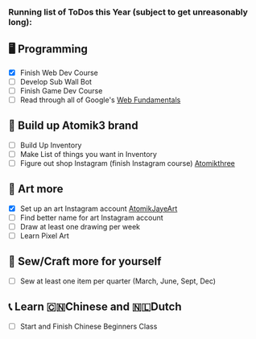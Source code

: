 ### Running list of ToDos this Year (subject to get unreasonably long):
🖥 Programming
---
- [x] Finish Web Dev Course
- [ ] Develop Sub Wall Bot
- [ ] Finish Game Dev Course
- [ ] Read through all of Google's [Web Fundamentals](https://developers.google.com/web/fundamentals/)

🏬 Build up Atomik3 brand
---
- [ ] Build Up Inventory
- [ ] Make List of things you want in Inventory
- [ ] Figure out  shop Instagram (finish Instagram course) [Atomikthree](http://www.instagram.com/atomikthree)

🎨 Art more
---
- [x] Set up an art Instagram account [AtomikJayeArt](http://www.instagram.com/atomikjayeart)
- [ ] Find better name for art Instagram account
- [ ] Draw at least one drawing per week
- [ ] Learn Pixel Art

👗 Sew/Craft more for yourself
---
- [ ] Sew at least one item per quarter (March, June, Sept, Dec)

📞 Learn 🇨🇳Chinese and 🇳🇱Dutch
---
- [ ] Start and Finish Chinese Beginners Class
